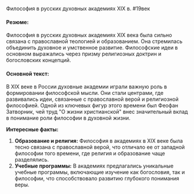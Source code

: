 Философия в русских духовных академиях XIX в.
#19век 
#### Резюме:

Философия в русских духовных академиях XIX века была сильно связана с православной теологией и образованием. Она стремилась объединить духовное и умственное развитие. Философские идеи в основном выражались через призму религиозных доктрин и богословских концепций.

#### Основной текст:

В XIX веке в России духовные академии играли важную роль в формировании философской мысли. Они стали центрами, где развивались идеи, связанные с православной верой и религиозной философией. Одной из ключевых фигур этого времени был Феофан Затворник, чей труд "О жизни христианской" внес значительный вклад в понимание роли философии в духовной жизни.

**Интересные факты:**

1. **Образование и религия:** Философия в академиях в XIX веке была тесно связана с православной верой, что отличало ее от западной философии того времени, где религия и образование чаще разделялись.
2. **Учебные программы:** В академиях предлагались уникальные учебные программы, включающие изучение как богословия, так и философии, что способствовало развитию глубокого понимания веры.